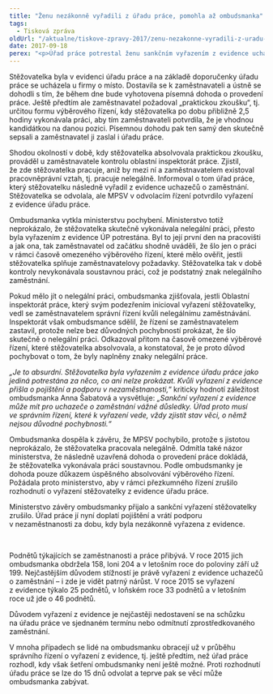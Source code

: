 ```yaml
---
title: "Ženu nezákonně vyřadili z úřadu práce, pomohla až ombudsmanka"
tags:
  - Tisková zpráva
oldUrl: "/aktualne/tiskove-zpravy-2017/zenu-nezakonne-vyradili-z-uradu-prace-pomohla-az-ombudsmanka"
date: 2017-09-18
perex: "<p>Úřad práce potrestal ženu sankčním vyřazením z evidence uchazečů o zaměstnání kvůli údajné nelegální práci. I když podle pozdějšího závěru inspektorátu práce o nelegální práci nešlo a nelze ji prokázat, MPSV rozhodnutí o vyřazení potvrdilo. Žena kvůli tomu přišla o pojištění hrazené státem a podporu v nezaměstnanosti. Až na základě šetření ombudsmanky ministerstvo změnilo názor a vyřazení z evidence úřadu práce zrušilo.</p>"
---
```


<!-- imported from the old website -->

<p>Stěžovatelka byla v evidenci úřadu práce a na základě doporučenky úřadu práce se ucházela u firmy o místo. Dostavila se k zaměstnavateli a ústně se dohodli s tím, že během dne bude vyhotovena písemná dohoda o provedení práce. Ještě předtím ale zaměstnavatel požadoval „praktickou zkoušku“, tj. určitou formu výběrového řízení, kdy stěžovatelka po dobu přibližně 2,5 hodiny vykonávala práci, aby tím zaměstnavateli potvrdila, že je vhodnou kandidátkou na danou pozici. Písemnou dohodu pak ten samý den skutečně sepsali a zaměstnavatel ji zaslal i úřadu práce.</p> <p>Shodou okolností v době, kdy stěžovatelka absolvovala praktickou zkoušku, prováděl u zaměstnavatele kontrolu oblastní inspektorát práce. Zjistil, že zde stěžovatelka pracuje, aniž by mezi ní a zaměstnavatelem existoval pracovněprávní vztah, tj. pracuje nelegálně. Informoval o tom úřad práce, který stěžovatelku následně vyřadil z evidence uchazečů o zaměstnání. Stěžovatelka se odvolala, ale MPSV v odvolacím řízení potvrdilo vyřazení z evidence úřadu práce.</p> <p>Ombudsmanka vytkla ministerstvu pochybení. Ministerstvo totiž neprokázalo, že stěžovatelka skutečně vykonávala nelegální práci, přesto byla vyřazením z evidence ÚP potrestána. Byl to její první den na pracovišti a jak ona, tak zaměstnavatel od začátku shodně uváděli, že šlo jen o práci v rámci časově omezeného výběrového řízení, které mělo ověřit, jestli stěžovatelka splňuje zaměstnavatelovy požadavky. Stěžovatelka tak v době kontroly nevykonávala soustavnou práci, což je podstatný znak nelegálního zaměstnání.</p> <p>Pokud mělo jít o nelegální práci, ombudsmanka zjišťovala, jestli Oblastní inspektorát práce, který svým podezřením inicioval vyřazení stěžovatelky, vedl se zaměstnavatelem správní řízení kvůli nelegálnímu zaměstnávání. Inspektorát však ombudsmance sdělil, že řízení se zaměstnavatelem zastavil, protože nelze bez důvodných pochybností prokázat, že šlo skutečně o nelegální práci. Odkazoval přitom na časově omezené výběrové řízení, které stěžovatelka absolvovala, a konstatoval, že je proto důvod pochybovat o tom, že byly naplněny znaky nelegální práce.</p> <p><i>„Je to absurdní. Stěžovatelka byla vyřazením z evidence úřadu práce jako jediná potrestána za něco, co ani nelze prokázat. Kvůli vyřazení z evidence přišla o pojištění a podporu v nezaměstnanosti,</i>“ kriticky hodnotí záležitost ombudsmanka Anna Šabatová a vysvětluje: <i>„Sankční vyřazení z evidence může mít pro uchazeče o zaměstnání vážné důsledky. Úřad proto musí ve správním řízení, které k vyřazení vede, vždy zjistit stav věci, o němž nejsou důvodné pochybnosti.“</i></p> <p>Ombudsmanka dospěla k závěru, že MPSV pochybilo, protože s jistotou neprokázalo, že stěžovatelka pracovala nelegálně. Odmítla také názor ministerstva, že následně uzavřená dohoda o provedení práce dokládá, že stěžovatelka vykonávala práci soustavnou. Podle ombudsmanky je dohoda pouze důkazem úspěšného absolvování výběrového řízení. Požádala proto ministerstvo, aby v rámci přezkumného řízení zrušilo rozhodnutí o vyřazení stěžovatelky z evidence úřadu práce.</p> <p>Ministerstvo závěry ombudsmanky přijalo a sankční vyřazení stěžovatelky zrušilo. Úřad práce jí nyní doplatí pojištění a vrátí podporu v nezaměstnanosti za dobu, kdy byla nezákonně vyřazena z evidence.</p> <p>  </p> <p>Podnětů týkajících se zaměstnanosti a práce přibývá. V roce 2015 jich ombudsmanka obdržela 158, loni 204 a v letošním roce do poloviny září už 199. Nejčastějším důvodem stížností je právě vyřazení z evidence uchazečů o zaměstnání – i zde je vidět patrný nárůst. V roce 2015 se vyřazení z evidence týkalo 25 podnětů, v loňském roce 33 podnětů a v letošním roce už jde o 46 podnětů. </p> <p>Důvodem vyřazení z evidence je nejčastěji nedostavení se na schůzku na úřadu práce ve sjednaném termínu nebo odmítnutí zprostředkovaného zaměstnání. </p> V mnoha případech se lidé na ombudsmanku obracejí už v průběhu správního řízení o vyřazení z evidence, tj. ještě předtím, než úřad práce rozhodl, kdy však šetření ombudsmanky není ještě možné. Proti rozhodnutí úřadu práce se lze do 15 dnů odvolat a teprve pak se věcí může ombudsmanka zabývat.
